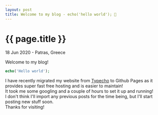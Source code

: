```yaml
---
layout: post
title: Welcome to my blog - echo('hello world'); 👋
---
```


{{ page.title }}
================

<p class="meta">18 Jun 2020 - Patras, Greece</p>

Welcome to my blog!  
```php
echo('Hello world');
```
I have recently migrated my website from [Typecho](https://typecho.org) to Github Pages as it provides super fast free hosting and is easier to maintain!  
It took me some googling and a couple of hours to set it up and running!  
I don't think I'll import any previous posts for the time being, but I'll start posting new stuff soon.  
Thanks for visiting!

